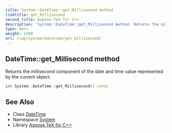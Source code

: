 ```yaml
---
title: System::DateTime::get_Millisecond method
linktitle: get_Millisecond
second_title: Aspose.TeX for C++
description: 'System::DateTime::get_Millisecond method. Returns the millisecond component of the date and time value represented by the current object in C++.'
type: docs
weight: 1500
url: /cpp/system/datetime/get_millisecond/
---
```

## DateTime::get_Millisecond method


Returns the millisecond component of the date and time value represented by the current object.

```cpp
int System::DateTime::get_Millisecond() const
```

## See Also

* Class [DateTime](../)
* Namespace [System](../../)
* Library [Aspose.TeX for C++](../../../)
